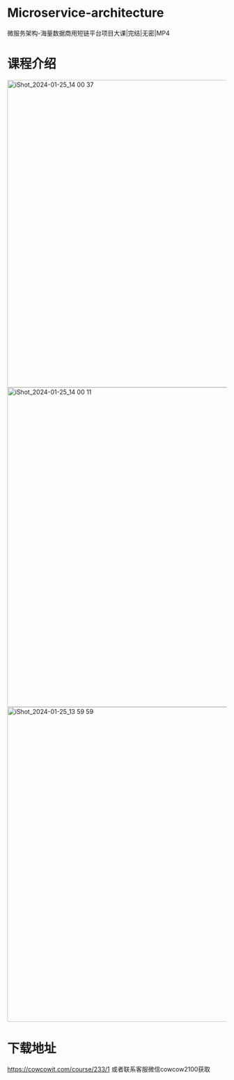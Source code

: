 # Microservice-architecture
微服务架构-海量数据商用短链平台项目大课|完结|无密|MP4

# 课程介绍
<img width="704" alt="iShot_2024-01-25_14 00 37" src="https://github.com/smallpig1973/Microservice-architecture/assets/91378327/3cb77c0e-8474-4c05-bcc2-1b79ac76426f">
<img width="732" alt="iShot_2024-01-25_14 00 11" src="https://github.com/smallpig1973/Microservice-architecture/assets/91378327/89268584-3519-48c0-a3a9-e66a6cef13c6">
<img width="721" alt="iShot_2024-01-25_13 59 59" src="https://github.com/smallpig1973/Microservice-architecture/assets/91378327/aacecd4a-45c3-496d-a3e4-97193d12b731">

# 下载地址
https://cowcowit.com/course/233/1
或者联系客服微信cowcow2100获取
